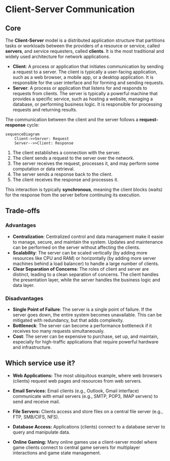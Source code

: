 # Client-Server Communication

## Core

The **Client-Server** model is a distributed application structure that partitions tasks or workloads between the providers of a resource or service, called **servers**, and service requesters, called **clients**. It is the most traditional and widely used architecture for network applications.

-   **Client**: A process or application that initiates communication by sending a request to a server. The client is typically a user-facing application, such as a web browser, a mobile app, or a desktop application. It is responsible for the user interface and for forming and sending requests.
-   **Server**: A process or application that listens for and responds to requests from clients. The server is typically a powerful machine that provides a specific service, such as hosting a website, managing a database, or performing business logic. It is responsible for processing requests and returning results.

The communication between the client and the server follows a **request-response** cycle:

```mermaid
sequenceDiagram
    Client->>Server: Request
    Server-->>Client: Response
```


1.  The client establishes a connection with the server.
2.  The client sends a request to the server over the network.
3.  The server receives the request, processes it, and may perform some computation or data retrieval.
4.  The server sends a response back to the client.
5.  The client receives the response and processes it.

This interaction is typically **synchronous**, meaning the client blocks (waits) for the response from the server before continuing its execution.

## Trade-offs

### Advantages

-   **Centralization**: Centralized control and data management make it easier to manage, secure, and maintain the system. Updates and maintenance can be performed on the server without affecting the clients.
-   **Scalability**: The server can be scaled vertically (by adding more resources like CPU and RAM) or horizontally (by adding more server machines behind a load balancer) to handle a large number of clients.
-   **Clear Separation of Concerns**: The roles of client and server are distinct, leading to a clean separation of concerns. The client handles the presentation layer, while the server handles the business logic and data layer.

### Disadvantages

-   **Single Point of Failure**: The server is a single point of failure. If the server goes down, the entire system becomes unavailable. This can be mitigated with redundancy, but that adds complexity.
-   **Bottleneck**: The server can become a performance bottleneck if it receives too many requests simultaneously.
-   **Cost**: The server can be expensive to purchase, set up, and maintain, especially for high-traffic applications that require powerful hardware and infrastructure.

## Which service use it?

-   **Web Applications:** The most ubiquitous example, where web browsers (clients) request web pages and resources from web servers.

-   **Email Services:** Email clients (e.g., Outlook, Gmail interface) communicate with email servers (e.g., SMTP, POP3, IMAP servers) to send and receive mail.

-   **File Servers:** Clients access and store files on a central file server (e.g., FTP, SMB/CIFS, NFS).

-   **Database Access:** Applications (clients) connect to a database server to query and manipulate data.

-   **Online Gaming:** Many online games use a client-server model where game clients connect to central game servers for multiplayer interactions and game state management.

